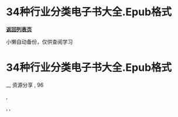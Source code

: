 # 34种行业分类电子书大全.Epub格式

[**返回列表页**](/gzh/懒人手册)

小懒自动备份，仅供查阅学习

# 34种行业分类电子书大全.Epub格式

__ 资源分享 , 96

,

, ,

